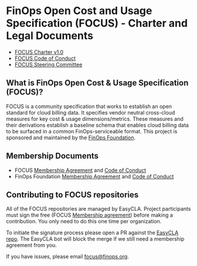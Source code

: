 # FinOps Open Cost and Usage Specification (FOCUS) - Charter and Legal Documents

* [FOCUS Charter v1.0](FOCUS_-_Membership_Agreement_Package_for_use.pdf)
* [FOCUS Code of Conduct](code_of_conduct.md)
* [FOCUS Steering Committee](steering_committee.md)

## What is FinOps Open Cost & Usage Specification (FOCUS)?

FOCUS is a community specification that works to establish an open standard for cloud billing data. It specifies vendor neutral cross-cloud measures for key cost & usage dimensions/metrics. These measures and their derivations establish a baseline schema that enables cloud billing data to be surfaced in a common FinOps-serviceable format. This project is sponsored and maintained by the [FinOps Foundation](https://www.finops.org).

## Membership Documents

* FOCUS [Membership Agreement](FOCUS_-_Membership_Agreement_Package_for_use.pdf) and [Code of Conduct](code_of_conduct.md)
* FinOps Foundation [Membership Agreement](https://cdn.platform.linuxfoundation.org/agreements/finops.pdf) and [Code of Conduct](https://github.com/finopsfoundation/foundation/blob/main/code_of_conduct.md)

## Contributing to FOCUS repositories

All of the FOCUS repositories are managed by EasyCLA. Project participants must sign the free (FOCUS [Membership agreement](FOCUS_-_Membership_Agreement_Package_for_use.pdf)) before making a contribution. You only need to do this one time per organization.

To initiate the signature process please open a PR against the [EasyCLA repo](https://github.com/FinOps-Open-Cost-and-Usage-Spec/EasyCLA). The EasyCLA bot will block the merge if we still need a membership agreement from you.

If you have issues, please email [focus@finops.org](mailto:focus@finops.org).
